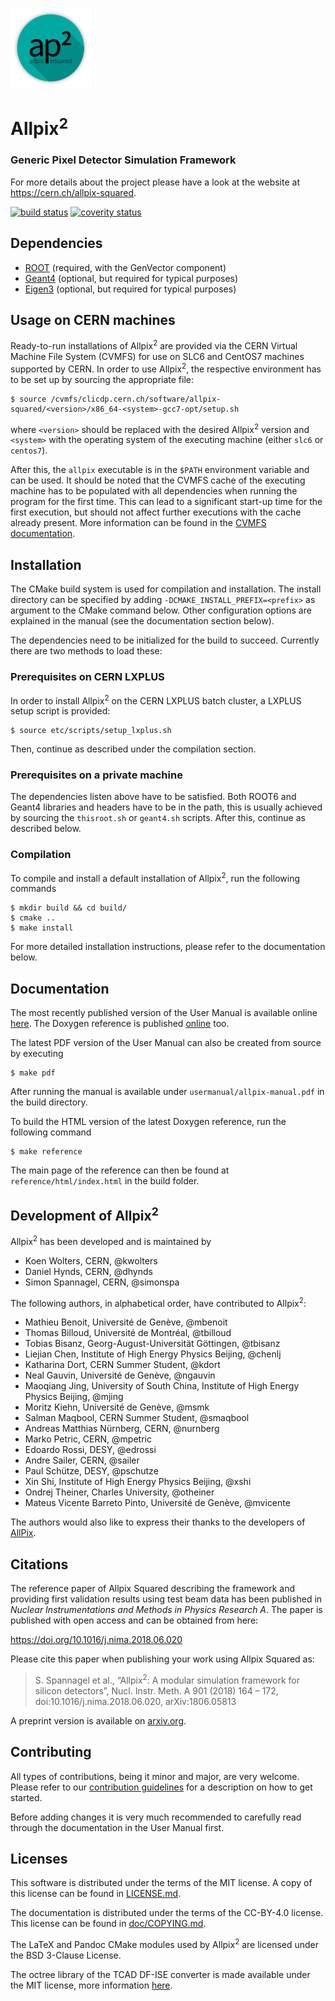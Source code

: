 [![](doc/logo_small.png)](https://cern.ch/allpix-squared)

# Allpix<sup>2</sup>
### Generic Pixel Detector Simulation Framework

For more details about the project please have a look at the website at https://cern.ch/allpix-squared.

[![build status](https://gitlab.cern.ch/allpix-squared/allpix-squared/badges/master/build.svg)](https://gitlab.cern.ch/allpix-squared/allpix-squared/commits/master)
[![coverity status](https://scan.coverity.com/projects/11975/badge.svg)](https://scan.coverity.com/projects/koensw-allpix-squared)

## Dependencies
* [ROOT](https://root.cern.ch/building-root) (required, with the GenVector component)
* [Geant4](http://geant4.web.cern.ch/geant4/UserDocumentation/UsersGuides/InstallationGuide/html/ch02.html) (optional, but required for typical purposes)
* [Eigen3](http://eigen.tuxfamily.org/index.php?title=Main_Page) (optional, but required for typical purposes)

## Usage on CERN machines

Ready-to-run installations of Allpix<sup>2</sup> are provided via the CERN Virtual Machine File System (CVMFS) for use on SLC6 and CentOS7 machines supported by CERN. In order to use Allpix<sup>2</sup>, the respective environment has to be set up by sourcing the appropriate file:

```
$ source /cvmfs/clicdp.cern.ch/software/allpix-squared/<version>/x86_64-<system>-gcc7-opt/setup.sh
```
where `<version>` should be replaced with the desired Allpix<sup>2</sup> version and `<system>` with the operating system of the executing machine (either `slc6` or `centos7`).

After this, the `allpix` executable is in the `$PATH` environment variable and can be used.
It should be noted that the CVMFS cache of the executing machine has to be populated with all dependencies when running the program for the first time.
This can lead to a significant start-up time for the first execution, but should not affect further executions with the cache already present.
More information can be found in the [CVMFS documentation](https://cernvm.cern.ch/portal/filesystem).

## Installation
The CMake build system is used for compilation and installation. The install directory can be specified by adding `-DCMAKE_INSTALL_PREFIX=<prefix>` as argument to the CMake command below. Other configuration options are explained in the manual (see the documentation section below).

The dependencies need to be initialized for the build to succeed. Currently there are two methods to load these:

### Prerequisites on CERN LXPLUS
In order to install Allpix<sup>2</sup> on the CERN LXPLUS batch cluster, a LXPLUS setup script is provided:
```
$ source etc/scripts/setup_lxplus.sh
```
Then, continue as described under the compilation section.

### Prerequisites on a private machine
The dependencies listen above have to be satisfied. Both ROOT6 and Geant4 libraries and headers have to be in the path, this is usually achieved by sourcing the `thisroot.sh` or `geant4.sh` scripts. After this, continue as described below.

### Compilation
To compile and install a default installation of Allpix<sup>2</sup>, run the following commands

```
$ mkdir build && cd build/
$ cmake ..
$ make install
```

For more detailed installation instructions, please refer to the documentation below.

## Documentation
The most recently published version of the User Manual is available online [here](https://cern.ch/allpix-squared/usermanual/allpix-manual.pdf).
The Doxygen reference is published [online](https://cern.ch/allpix-squared/reference/html/) too.

The latest PDF version of the User Manual can also be created from source by executing
```
$ make pdf
```
After running the manual is available under `usermanual/allpix-manual.pdf` in the build directory.

To build the HTML version of the latest Doxygen reference, run the following command
```
$ make reference
```
The main page of the reference can then be found at `reference/html/index.html` in the build folder.

## Development of Allpix<sup>2</sup>

Allpix<sup>2</sup> has been developed and is maintained by

* Koen Wolters, CERN, @kwolters
* Daniel Hynds, CERN, @dhynds
* Simon Spannagel, CERN, @simonspa

The following authors, in alphabetical order, have contributed to Allpix<sup>2</sup>:
* Mathieu Benoit, Université de Genève, @mbenoit
* Thomas Billoud, Université de Montréal, @tbilloud
* Tobias Bisanz, Georg-August-Universität Göttingen, @tbisanz
* Liejian Chen, Institute of High Energy Physics Beijing, @chenlj
* Katharina Dort, CERN Summer Student, @kdort
* Neal Gauvin, Université de Genève, @ngauvin
* Maoqiang Jing, University of South China, Institute of High Energy Physics Beijing, @mjing
* Moritz Kiehn, Université de Genève, @msmk
* Salman Maqbool, CERN Summer Student, @smaqbool
* Andreas Matthias Nürnberg, CERN, @nurnberg
* Marko Petric, CERN, @mpetric
* Edoardo Rossi, DESY, @edrossi
* Andre Sailer, CERN, @sailer
* Paul Schütze, DESY, @pschutze
* Xin Shi, Institute of High Energy Physics Beijing, @xshi
* Ondrej Theiner, Charles University, @otheiner
* Mateus Vicente Barreto Pinto, Université de Genève, @mvicente

The authors would also like to express their thanks to the developers of [AllPix](https://twiki.cern.ch/twiki/bin/view/Main/AllPix).

## Citations
The reference paper of Allpix Squared describing the framework and providing first validation results using test beam data has been published in *Nuclear Instrumentations and Methods in Physics Research A*.
The paper is published with open access and can be obtained from here:

https://doi.org/10.1016/j.nima.2018.06.020

Please cite this paper when publishing your work using Allpix Squared as:

> S. Spannagel et al., “Allpix<sup>2</sup>: A modular simulation framework for silicon detectors”, Nucl. Instr.
> Meth. A 901 (2018) 164 – 172, doi:10.1016/j.nima.2018.06.020, arXiv:1806.05813

A preprint version is available on [arxiv.org](https://arxiv.org/abs/1806.05813).

## Contributing
All types of contributions, being it minor and major, are very welcome. Please refer to our [contribution guidelines](CONTRIBUTING.md) for a description on how to get started.

Before adding changes it is very much recommended to carefully read through the documentation in the User Manual first.

## Licenses
This software is distributed under the terms of the MIT license. A copy of this license can be found in [LICENSE.md](LICENSE.md).

The documentation is distributed under the terms of the CC-BY-4.0 license. This license can be found in [doc/COPYING.md](doc/COPYING.md).

The LaTeX and Pandoc CMake modules used by Allpix<sup>2</sup> are licensed under the BSD 3-Clause License.

The octree library of the TCAD DF-ISE converter is made available under the MIT license, more information [here](tools/tcad_dfise_converter/README.md).
